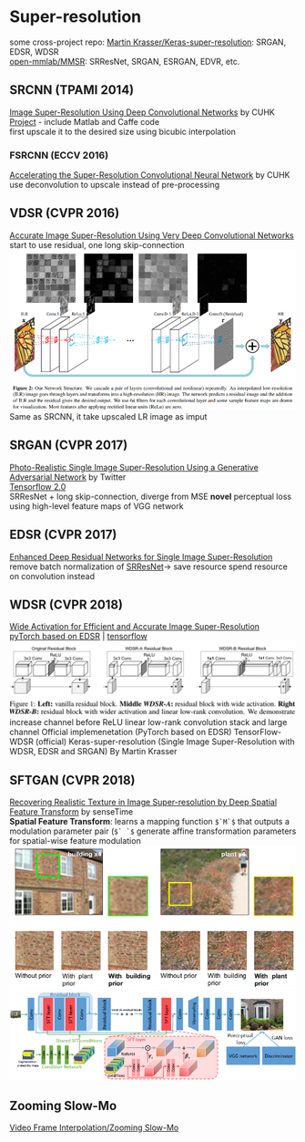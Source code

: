 # Super-resolution


some cross-project repo:
[Martin Krasser/Keras-super-resolution](https://github.com/krasserm/super-resolution): SRGAN, EDSR, WDSR  
[open-mmlab/MMSR](https://github.com/open-mmlab/mmsr): SRResNet, SRGAN, ESRGAN, EDVR, etc.
## SRCNN (TPAMI 2014)
[Image Super-Resolution Using Deep Convolutional Networks](https://arxiv.org/abs/1501.00092) by CUHK  
[Project](http://mmlab.ie.cuhk.edu.hk/projects/SRCNN.html) - include Matlab and Caffe code  
first upscale it to the desired size using bicubic interpolation
### FSRCNN (ECCV 2016)
[Accelerating the Super-Resolution Convolutional Neural Network](https://arxiv.org/abs/1608.00367) by CUHK  
use deconvolution to upscale instead of pre-processing  
## VDSR (CVPR 2016)
[Accurate Image Super-Resolution Using Very Deep Convolutional Networks](https://arxiv.org/abs/1511.04587)  
start to use residual, one long skip-connection  
![](img/VDSR.png)  
Same as SRCNN, it take upscaled LR image as imput  

## SRGAN (CVPR 2017)
[Photo-Realistic Single Image Super-Resolution Using a Generative Adversarial Network](https://arxiv.org/abs/1609.04802) by Twitter  
[Tensorflow 2.0](https://github.com/tensorlayer/srgan)  
SRResNet + long skip-connection, diverge from MSE
**novel** perceptual loss using high-level feature maps of VGG network  

## EDSR (CVPR 2017)
[Enhanced Deep Residual Networks for Single Image Super-Resolution](https://arxiv.org/abs/1707.02921)
remove batch normalization of [SRResNet](#srgan-cvpr-2017)→ save resource 
spend resource on convolution instead

## WDSR (CVPR 2018) 
[Wide Activation for Efficient and Accurate Image Super-Resolution](https://arxiv.org/abs/1808.08718)  
[pyTorch based on EDSR](https://github.com/JiahuiYu/wdsr_ntire2018) | [tensorflow](https://github.com/ychfan/tf_estimator_barebone/blob/master/docs/super_resolution.md) 
![](img/WDSR_block.png)  
increase channel before ReLU 
linear low-rank convolution stack and large channel
Official implemenetation (PyTorch based on EDSR)
TensorFlow-WDSR (official)
Keras-super-resolution (Single Image Super-Resolution with WDSR, EDSR and SRGAN) By Martin Krasser

## SFTGAN (CVPR 2018)
[Recovering Realistic Texture in Image Super-resolution by Deep Spatial Feature Transform](https://arxiv.org/abs/1804.02815) by senseTime  
**Spatial Feature Transform**: learns a mapping function ``$`M`$`` that outputs a modulation parameter pair (``$` `$``
generate affine transformation parameters for spatial-wise feature modulation  
![](img/SFTGAN.png)
![](img/SFTGAN_architecture.png)

## Zooming Slow-Mo
[Video Frame Interpolation/Zooming Slow-Mo](/video_frame_interpolation#zooming-slow-mo-cvpr-2020)